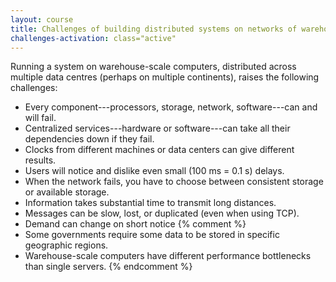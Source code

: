 ```yaml
---
layout: course
title: Challenges of building distributed systems on networks of warehouse-scale computers
challenges-activation: class="active"
---
```


Running a system on warehouse-scale computers, distributed
across multiple data centres (perhaps on multiple continents),
raises the following challenges:

* Every component---processors, storage, network, software---can and will fail.
* Centralized services---hardware or software---can take all their dependencies down if they fail.
* Clocks from different machines or data centers can give different results.
* Users will notice and dislike even small (100&nbsp;ms = 0.1&nbsp;s) delays.
* When the network fails, you have to choose between consistent storage or available storage.
* Information takes substantial time to transmit long distances.
* Messages can be slow, lost, or duplicated (even when using TCP).
* Demand can change on short notice
{% comment %}
* Some governments require some data to be stored in specific geographic regions.
* Warehouse-scale computers have different performance bottlenecks than single servers.
{% endcomment %}
